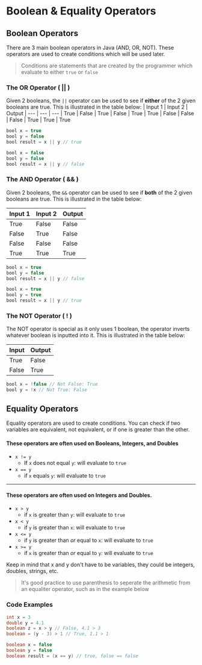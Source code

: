 # Boolean & Equality Operators

## Boolean Operators
There are 3 main boolean operators in Java (AND, OR, NOT). These operators are used to create conditions which will be used later.

>Conditions are statements that are created by the programmer which evaluate to either `true` or `false`


### The OR Operator ( || )

Given 2 booleans, the `||` operator can be used to see if **either** of the 2 given booleans are true. This is illustrated in the table below:
|  Input 1  |  Input 2  | Output
| --- | --- | ---
| True | False | True
| False | True | True
| False | False | False
| True | True | True


```java
bool x = true
bool y = false
bool result = x || y // true
```
```java
bool x = false
bool y = false
bool result = x || y // false
```

### The AND Operator ( && )
Given 2 booleans, the `&&` operator can be used to see if **both** of the 2 given booleans are true. This is illustrated in the table below:

|  Input 1  |  Input 2  | Output
| --- | --- | ---
| True | False | False
| False | True | False
| False | False | False
| True | True | True
```java
bool x = true
bool y = false
bool result = x || y // false
```
```java
bool x = true
bool y = true
bool result = x || y // true
```

### The NOT Operator ( ! )
The NOT operator is special as it only uses 1 boolean, the operator inverts whatever boolean is inputted into it. This is illustrated in the table below:

|  Input  |  Output
| --- |  ---
| True | False
| False| True
```java
bool x = !false // Not False: True
bool y = !x // Not True: False
```
## Equality Operators
Equality operators are used to create conditions. You can
check if two variables are equivalent, not equivalent, or if one is greater than the other.

#### These operators are often used on Booleans, Integers, and Doubles
* `x != y`
  * If `x` does not equal `y`: will evaluate to `true`
* `x == y`
  * if `x` equals `y`: will evaluate to `true`


---

#### These operators are often used on Integers and Doubles.
* `x > y`
  * if `x` is greater than `y`: will evaluate to `true`
* `x < y`
  * if `y` is greater than `x`: will evaluate to `true`
* `x <= y`
  * if `y` is greater than *or* equal to `x`: will evaluate to `true`
* `x >= y`
  * if `x` is greater than *or* equal to `y`: will evaluate to `true`


Keep in mind that x and y don't have to be variables, they could be integers, doubles, strings, etc.

> It's good practice to use parenthesis to seperate the arithmetic from an equaliter operator, such as in the example below

### Code Examples

```java
int x = 3
double y = 4.1
boolean z = x > y // False, 4.1 > 3
boolean = (y - 3) > 1 // True, 1.1 > 1 
```

```java
boolean x = false
boolean y = false
boolean result = (x == y) // true, false == false
```

